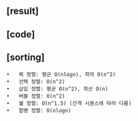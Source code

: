 ## [result]

## [code]

## [sorting]

    •	퀵 정렬: 평균 O(nlogn), 최악 O(n^2)
	•	선택 정렬: O(n^2)
	•	삽입 정렬: 평균 O(n^2), 최선 O(n)
	•	버블 정렬: O(n^2)
	•	쉘 정렬: O(n^1.5) (간격 시퀀스에 따라 다름)
	•	합병 정렬: O(nlogn)